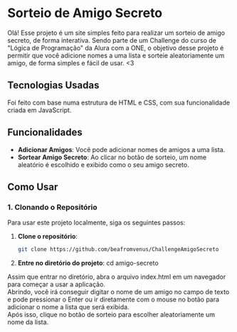 # Sorteio de Amigo Secreto

Olá! Esse projeto é um site simples feito para realizar um sorteio de amigo secreto, de forma interativa. Sendo parte de um Challenge do curso de "Lógica de Programação" da Alura com a ONE, o objetivo desse projeto é permitir que você adicione nomes a uma lista e sorteie aleatoriamente um amigo, de forma simples e fácil de usar. <3

## Tecnologias Usadas

Foi feito com base numa estrutura de HTML e CSS, com sua funcionalidade criada em JavaScript.

## Funcionalidades

- **Adicionar Amigos**: Você pode adicionar nomes de amigos a uma lista.
- **Sortear Amigo Secreto**: Ao clicar no botão de sorteio, um nome aleatório é escolhido e exibido como o seu amigo secreto.

## Como Usar

### 1. Clonando o Repositório

Para usar este projeto localmente, siga os seguintes passos:

1. **Clone o repositório**:

   ```bash
   git clone https://github.com/beafromvenus/ChallengeAmigoSecreto
2. **Entre no diretório do projeto**:
cd amigo-secreto

Assim que entrar no diretório, abra o arquivo index.html em um navegador para começar a usar a aplicação. <br>
Abrindo, você irá conseguir digitar o nome de um amigo no campo de texto e pode pressionar o Enter ou ir diretamente com o mouse no botão para adicionar o nome a lista que será exibida. <br>
Após isso, clique no botão de sorteio para escolher aleatoriamente um nome da lista. 

